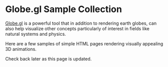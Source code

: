 # Globe.gl Sample Collection

[Globe.gl](https://github.com/vasturiano/globe.gl) is a powerful tool that in addition to rendering earth globes, can also help visualize other concepts particularly of interest in fields like natural systems and physics.

Here are a few samples of simple HTML pages rendering visually appealing 3D animations.

Check back later as this page is updated.
